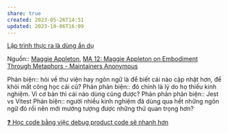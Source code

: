 ```yaml
---
share: true
created: 2023-05-26T14:51
updated: 2023-10-06T16:09
---
```


[Lập trình thực ra là dùng ẩn dụ](./L%E1%BA%ADp%20tr%C3%ACnh%20th%E1%BB%B1c%20ra%20l%C3%A0%20d%C3%B9ng%20%E1%BA%A9n%20d%E1%BB%A5.md)

Nguồn:: [Maggie Appleton](../../../%CE%9E%20Ngu%E1%BB%93n/M%C3%B4i%20tr%C6%B0%E1%BB%9Dng%20ngh%C4%A9,%20nh%E1%BA%ADn%20th%E1%BB%A9c%20t%C4%83ng%20c%C6%B0%E1%BB%9Dng/Maggie%20Appleton.md), [MA 12: Maggie Appleton on Embodiment Through Metaphors - Maintainers Anonymous](https://maintainersanonymous.com/metaphor/#t=46:08)

Phản biện:: hỏi về thư viện hay ngôn ngữ là để biết cái nào cập nhật hơn, để khỏi mất công học cái cũ?
Phản phản biện:: đó chính là lý do họ thiếu kinh nghiệm. Vì cơ bản thì cái nào dùng cũng được?
Phản phản phản biện:: Jest vs Vitest
Phản biện:: người nhiều kinh nghiệm đã dùng qua hết những ngôn ngữ đó rồi nên mới mường tượng được những thứ quan trọng hơn?

[❓ Học code bằng việc debug product code sẽ nhanh hơn](./%E2%9D%93%20H%E1%BB%8Dc%20code%20b%E1%BA%B1ng%20vi%E1%BB%87c%20debug%20product%20code%20s%E1%BA%BD%20nhanh%20h%C6%A1n.md) 
